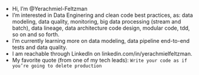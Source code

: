 - Hi, I’m @Yerachmiel-Feltzman
- I’m interested in Data Enginering and clean code best practices, as:
     data modeling, data quality, monitoring, big data processing (stream and batch), data lineage, data architecture
     code design, modular code, tdd, so on and so forth.
- I’m currently learning more on data modeling, data pipeline end-to-end tests and data quality.
- I am reachable through LinkedIn on linkedin.com/in/yerachmielfeltzman.
- My favorite quote (from one of my tech leads): `Write your code as if you’re going to delete production`
<!---
Yerachmiel-Feltzman/Yerachmiel-Feltzman is a ✨ special ✨ repository because its `README.md` (this file) appears on your GitHub profile.
You can click the Preview link to take a look at your changes.
--->
